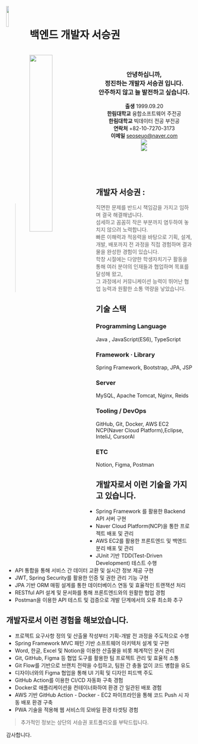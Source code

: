 <img align="left" style="width:12%;" src="https://github.com/user-attachments/assets/41ea3524-de70-4cb5-b185-693498f08c1b"/>



<br>
<h1>백엔드 개발자 서승권</h1>

<br>

<img align="left" style="width:35%;" src="https://github.com/user-attachments/assets/55f3b6c5-c163-429a-9616-436929ffb04f"/>

<div align="center">
<br>
    
### 안녕하십니까,<br>정진하는 개발자 서승권 입니다.<br>안주하지 않고 늘 발전하고 싶습니다.
**출생** 1999.09.20 <br>
**한림대학교** 융합소프트웨어 주전공 <br>
**한림대학교** 빅데이터 전공 부전공 <br>
**연락처** +82-10-7270-3173 <br>
**이메일** seoseuo@naver.com <br>
<a href="https://github.com/seoseuo/resume/blob/master/%E1%84%89%E1%85%A5%E1%84%89%E1%85%B3%E1%86%BC%E1%84%80%E1%85%AF%E1%86%AB%20%E1%84%8B%E1%85%B5%E1%84%85%E1%85%A7%E1%86%A8%E1%84%89%E1%85%A5%201%E1%84%8B%E1%85%A1%E1%86%AB(%E1%84%91%E1%85%B3%E1%84%85%E1%85%A9%E1%84%8C%E1%85%A6%E1%86%A8%E1%84%90%E1%85%B3%20%E1%84%89%E1%85%A1%E1%86%BC%E1%84%89%E1%85%A6%20%E1%84%82%E1%85%A1%E1%84%8B%E1%85%A7%E1%86%AF%20%E1%84%92%E1%85%A7%E1%86%BC).pdf" target="_blank">
    <img src="https://img.shields.io/badge/서승권 이력서-E6E6E6?style=for-the-badge&logo=Bun&logoColor=gray" />
</a><br>
<a href="https://github.com/seoseuo/resume/blob/master/%E1%84%89%E1%85%A5%E1%84%89%E1%85%B3%E1%86%BC%E1%84%80%E1%85%AF%E1%86%AB%20%E1%84%91%E1%85%A9%E1%84%90%E1%85%B3%E1%84%91%E1%85%A9%E1%86%AF%E1%84%85%E1%85%B5%E1%84%8B%E1%85%A9.pdf" target="_blank">
    <img src="https://img.shields.io/badge/서승권 포트폴리오-E6E6E6?style=for-the-badge&logo=Bun&logoColor=gray" />
</a><br>
<br>



</div>
<br>
<br>

## 개발자 서승권 :

>  직면한 문제를 반드시 책임감을 가지고 임하며 결국 해결해냅니다.<br>
 섬세하고 꼼꼼히 작은 부분까지 염두하여 놓치지 않으려 노력합니다.<br>
 빠른 이해력과 적응력을 바탕으로 기획, 설계, 개발, 배포까지 전 과정을 직접 경험하며 결과물을 완성한 경험이 있습니다.<br>
 학창 시절에는 다양한 학생자치기구 활동을 통해 여러 분야의 인재들과 협업하며 목표를 달성해 왔고,<br>
 그 과정에서 커뮤니케이션 능력이 뛰어난 협업 능력과 원활한 소통 역량을 낳았습니다.
>

## 기술 스택
### Programming Language
 Java , JavaScript(ES6), TypeScript
 
### Framework · Library
 Spring Framework, Bootstrap, JPA, JSP
 
### Server
 MySQL, Apache Tomcat, Nginx, Reids
 
### Tooling / DevOps
 GitHub, Git, Docker, AWS EC2
 NCP(Naver Cloud Platform),Eclipse, InteliJ, CursorAI
 
### ETC
 Notion, Figma, Postman

## 개발자로서 이런 기술을 가지고 있습니다.

- Spring Framework 를 활용한 Backend API 서버 구현
- Naver Cloud Platform(NCP)을 통한 프로젝트 배포 및 관리
- AWS EC2를 활용한 프론트엔드 및 백엔드 분리 배포 및 관리
- JUnit 기반 TDD(Test-Driven Development) 테스트 수행
- API 통합을 통해 서비스 간 데이터 교환 및 실시간 정보 제공 구현
- JWT, Spring Security를 활용한 인증 및 권한 관리 기능 구현
- JPA 기반 ORM 매핑 설계를 통한 데이터베이스 연동 및 효율적인 트랜잭션 처리
- RESTful API 설계 및 문서화를 통해 프론트엔드와의 원활한 협업 경험
- Postman을 이용한 API 테스트 및 검증으로 개발 단계에서의 오류 최소화 추구

## 개발자로서 이런 경험을 해보았습니다.

- 프로젝트 요구사항 정의 및 산출물 작성부터 기획-개발 전 과정을 주도적으로 수행
- Spring Framework MVC 패턴 기반 소프트웨어 아키텍처 설계 및 구현
- Word, 한글, Excel 및 Notion을 이용한 산출물을 비롯 체계적인 문서 관리
- Git, GitHub, Figma 등 협업 도구를 활용한 팀 프로젝트 관리 및 효율적 소통
- Git Flow를 기반으로 브랜치 전략을 수립하고, 팀원 간 충돌 없이 코드 병합을 유도
- 디자이너와의 Figma 협업을 통해 UI 기획 및 디자인 피드백 주도
- GitHub Action를 이용한 CI/CD 자동화 구축 경험
- Docker로 애플리케이션을 컨테이너화하여 환경 간 일관된 배포 경험
- AWS 기반 GitHub Action - Docker - EC2 파이프라인을 통해 코드 Push 시 자동 배포 환경 구축
- PWA 기술을 적용해 웹 서비스의 모바일 환경 타겟팅 경험

> 추가적인 정보는 상단의 서승권 포트폴리오를 부탁드립니다.

감사합니다.


